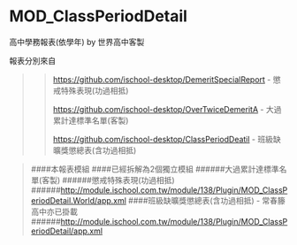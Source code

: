 ﻿# MOD_ClassPeriodDetail
高中學務報表(依學年) by 世界高中客製

報表分別來自

>>https://github.com/ischool-desktop/DemeritSpecialReport - 懲戒特殊表現(功過相抵)
>>
>>https://github.com/ischool-desktop/OverTwiceDemeritA - 大過累計達標準名單(客製)
>>
>>https://github.com/ischool-desktop/ClassPeriodDeatil - 班級缺曠獎懲總表(含功過相抵)

> ####本報表模組
> ####已經拆解為2個獨立模組
> ######大過累計達標準名單(客製)
> ######懲戒特殊表現(功過相抵)
> ######http://module.ischool.com.tw/module/138/Plugin/MOD_ClassPeriodDetail.World/app.xml
> ####班級缺曠獎懲總表(含功過相抵) - 常春籐高中亦已掛載
> ######http://module.ischool.com.tw/module/138/Plugin/MOD_ClassPeriodDetail/app.xml
